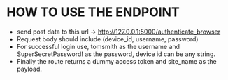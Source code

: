 # HOW TO USE THE ENDPOINT

- send post data to this url -> http://127.0.0.1:5000/authenticate_browser
- Request body should include (device_id, username, password)
- For successful login use, tomsmith as the username and SuperSecretPassword! as the password, device id can be any string.
- Finally the route returns a dummy access token and site_name as the payload.